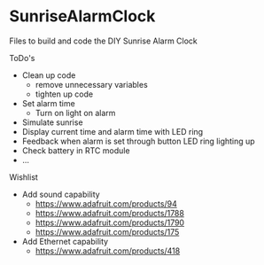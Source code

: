 # SunriseAlarmClock
Files to build and code the DIY Sunrise Alarm Clock

ToDo's
- Clean up code
	- remove unnecessary variables
	- tighten up code
- Set alarm time
	- Turn on light on alarm
- Simulate sunrise
- Display current time and alarm time with LED ring
- Feedback when alarm is set through button LED ring lighting up
- Check battery in RTC module
- ...

Wishlist
- Add sound capability
	- https://www.adafruit.com/products/94
	- https://www.adafruit.com/products/1788
	- https://www.adafruit.com/products/1790
	- https://www.adafruit.com/products/175
- Add Ethernet capability
	- https://www.adafruit.com/products/418